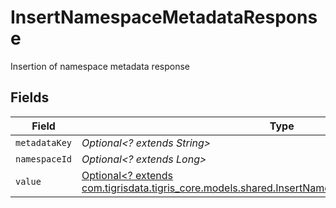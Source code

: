 # InsertNamespaceMetadataResponse

Insertion of namespace metadata response


## Fields

| Field                                                                                                                                                            | Type                                                                                                                                                             | Required                                                                                                                                                         | Description                                                                                                                                                      |
| ---------------------------------------------------------------------------------------------------------------------------------------------------------------- | ---------------------------------------------------------------------------------------------------------------------------------------------------------------- | ---------------------------------------------------------------------------------------------------------------------------------------------------------------- | ---------------------------------------------------------------------------------------------------------------------------------------------------------------- |
| `metadataKey`                                                                                                                                                    | *Optional<? extends String>*                                                                                                                                     | :heavy_minus_sign:                                                                                                                                               | N/A                                                                                                                                                              |
| `namespaceId`                                                                                                                                                    | *Optional<? extends Long>*                                                                                                                                       | :heavy_minus_sign:                                                                                                                                               | N/A                                                                                                                                                              |
| `value`                                                                                                                                                          | [Optional<? extends com.tigrisdata.tigris_core.models.shared.InsertNamespaceMetadataResponseValue>](../../models/shared/InsertNamespaceMetadataResponseValue.md) | :heavy_minus_sign:                                                                                                                                               | N/A                                                                                                                                                              |
